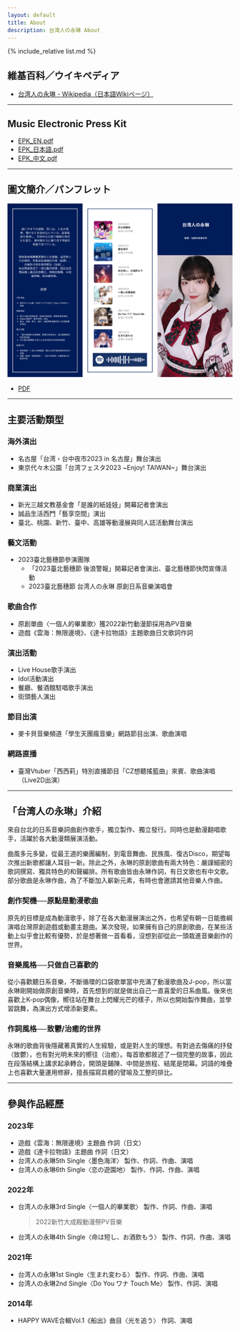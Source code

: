 ```yaml
---
layout: default
title: About
description: 台湾人の永琳 About
---
```


{% include_relative list.md %}

## 維基百科／ウイキペディア
- <a href="https://ja.wikipedia.org/wiki/%E5%8F%B0%E6%B9%BE%E4%BA%BA%E3%81%AE%E6%B0%B8%E7%90%B3" target="_blank" rel="noopener noreferrer">台湾人の永琳 - Wikipedia（日本語Wikiページ）</a>

---
## Music Electronic Press Kit
- <a href="https://drive.google.com/file/d/1NyxnKKcriiM8BVkY_Wn8OL0dlkAeAo0P/view?usp=drive_link" target="_blank" rel="noopener noreferrer">EPK_EN.pdf</a>
- <a href="https://drive.google.com/file/d/1FcI2xgpEQsDXC5PrPyWuNbBbT0YO847H/view?usp=drivesdk" target="_blank" rel="noopener noreferrer">EPK_日本語.pdf</a>
- <a href="https://drive.google.com/file/d/1FaLfZCl1RbraRHeMMQ3zrE20J2xrVVi8/view?usp=drive_link" target="_blank" rel="noopener noreferrer">EPK_中文.pdf</a>

---
## 圖文簡介／パンフレット

![image](A9F3A85F-892E-418D-8D3D-84C5803FD206.png)
- [PDF](https://drive.google.com/file/d/1KL8KcLEe87C9JrHs9fx8KVMvUM6fNQXU/view?usp=drivesdk)

---
## 主要活動類型

### 海外演出
- 名古屋「台湾・台中夜市2023 in 名古屋」舞台演出
- 東京代々木公園「台湾フェスタ2023 ~Enjoy! TAIWAN~」舞台演出

### 商業演出
- 新光三越文教基金會「是誰的紙娃娃」開幕記者會演出
- 誠品生活西門「藝享空間」演出
- 臺北、桃園、新竹、臺中、高雄等動漫展與同人誌活動舞台演出

### 藝文活動
- 2023臺北藝穗節參演團隊
  - 「2023臺北藝穗節 後浪警報」開幕記者會演出、臺北藝穗節快閃宣傳活動
  - 2023臺北藝穗節 台湾人の永琳 原創日系音樂演唱會

### 歌曲合作
- 原創單曲〈一個人的畢業歌〉獲2022新竹動漫節採用為PV音樂
- 遊戲《雲海：無限邊境》、《達卡拉物語》主題歌曲日文歌詞作詞

### 演出活動
- Live House歌手演出
- Idol活動演出
- 餐廳、餐酒館駐唱歌手演出
- 街頭藝人演出

### 節目出演
- 麥卡貝音樂頻道「學生天團瘋音樂」網路節目出演、歌曲演唱

### 網路直播
- 臺灣Vtuber「西西莉」特別直播節目「CZ想聽搖籃曲」來賓、歌曲演唱（Live2D出演）

---
## 「台湾人の永琳」介紹
來自台北的日系音樂詞曲創作歌手，獨立製作、獨立發行。同時也是動漫翻唱歌手，活躍於各大動漫類展演活動。

曲風多元多變，從最王道的樂團編制，到電音舞曲、民族風、復古Disco，期望每次推出新歌都讓人耳目一新。除此之外，永琳的原創歌曲有兩大特色：嚴謹細密的歌詞撰寫、獨具特色的和聲編排。所有歌曲皆由永琳作詞，有日文歌也有中文歌。部分歌曲是永琳作曲，為了不斷加入嶄新元素，有時也會邀請其他音樂人作曲。

### 創作契機──原點是動漫歌曲
原先的目標是成為動漫歌手，除了在各大動漫展演出之外，也希望有朝一日能擔綱演唱台灣原創遊戲或動畫主題曲。某次發現，如果擁有自己的原創歌曲，在某些活動上似乎會比較有優勢，於是想著做一首看看，沒想到卻從此一頭栽進音樂創作的世界。

### 音樂風格──只做自己喜歡的
從小喜歡聽日系音樂，不斷循環的口袋歌單當中充滿了動漫歌曲及J-pop，所以當永琳剛開始做原創音樂時，首先想到的就是做出自己一直喜愛的日系曲風。後來也喜歡上K-pop偶像，嚮往站在舞台上閃耀光芒的樣子，所以也開始製作舞曲，並學習跳舞，為演出方式增添新要素。

### 作詞風格──致鬱/治癒的世界
永琳的歌曲背後隱藏著真實的人生經驗，或是對人生的理想。有對過去傷痛的抒發（致鬱），也有對光明未來的嚮往（治癒）。每首歌都敘述了一個完整的故事，因此在段落結構上講求起承轉合，開頭是鋪陳、中間是旅程、結尾是閉幕。詞語的堆疊上也喜歡大量運用修辭，擅長描寫具體的譬喻及工整的排比。

---
## 參與作品經歷
### 2023年
- 遊戲《雲海：無限邊境》主題曲 作詞（日文）
- 遊戲《達卡拉物語》主題曲 作詞（日文）
- 台湾人の永琳5th Single〈墨色海洋〉 製作、作詞、作曲、演唱
- 台湾人の永琳6th Single〈恋の遊園地〉 製作、作詞、作曲、演唱

### 2022年
- 台湾人の永琳3rd Single〈一個人的畢業歌〉 製作、作詞、作曲、演唱
    > 2022新竹大成殿動漫祭PV音樂
- 台湾人の永琳4th Single〈命は短し、お酒飲もう〉 製作、作詞、作曲、演唱

### 2021年
- 台湾人の永琳1st Single〈生まれ変わる〉 製作、作詞、作曲、演唱
- 台湾人の永琳2nd Single〈Do You ワナ Touch Me〉 製作、作詞、演唱

### 2014年
- HAPPY WAVE合輯Vol.1《船出》曲目〈光を追う〉 作詞、演唱
